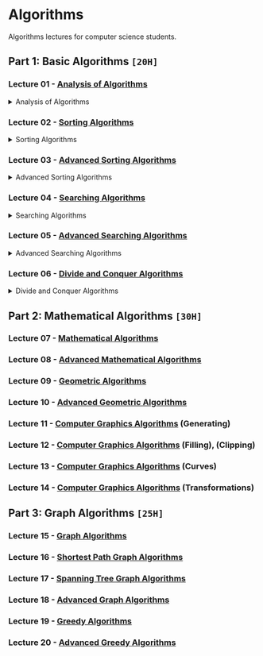 # Algorithms
Algorithms lectures for computer science students.

## Part 1: Basic Algorithms `[20H]`

### Lecture 01 - [Analysis of Algorithms](https://github.com/cs-MohamedAyman/Algorithms/tree/master/Lecture%2001%20-%20Analysis%20of%20Algorithms)
<details>
<summary>Analysis of Algorithms</summary>
<br>
<ul>
  <li>Analysis Methods for Complexity</li>
  <li>Substitution Method</li>
  <li>Recurrence Tree Method</li>
  <li>Master Method</li>
</ul>  
</details>

### Lecture 02 - [Sorting Algorithms](https://github.com/cs-MohamedAyman/Algorithms/tree/master/Lecture%2002%20-%20Sorting%20Algorithms)
<details>
<summary>Sorting Algorithms</summary>
<br>
<ul>
  <li>Introduction to Sorting Algorithms</li>
  <li>Bubble Sort Algorithm</li>
  <li>Insertion Sort Algorithm</li>
  <li>Selection Sort Algorithm</li>
  <li>Shell Sort Algorithm</li>
  <li>Merge Sort Algorithm</li>
  <li>Quick Sort Algorithm</li>
  <li>Heap Sort Algorithm</li>
</ul>
</details>

### Lecture 03 - [Advanced Sorting Algorithms](https://github.com/cs-MohamedAyman/Algorithms/tree/master/Lecture%2003%20-%20Advanced%20Sorting%20Algorithms)
<details>
<summary>Advanced Sorting Algorithms</summary>
<br>
<ul>
  <li>Introduction to Sorting Algorithms</li>
  <li>Count Sort Algorithm</li>
  <li>Bucket Sort Algorithm</li>
  <li>Radix Sort Algorithm</li>
  <li>Bitonic Sort Algorithm</li>
  <li>Pigeonhole Sort Algorithm</li>
  <li>Tim Sort Algorithm</li>
  <li>Cartesian Sort Algorithm</li>
</ul>
</details>

### Lecture 04 - [Searching Algorithms](https://github.com/cs-MohamedAyman/Algorithms/tree/master/Lecture%2004%20-%20Searching%20Algorithms)
<details>
<summary>Searching Algorithms</summary>
<br>
<ul>
  <li>Introduction to Searching Algorithms</li>
  <li>Linear Search Algorithm</li>
  <li>Jump Search Algorithm</li>
  <li>Binary Search Algorithm</li>
  <li>Ternary Search Algorithm</li>
</ul>
</details>

### Lecture 05 - [Advanced Searching Algorithms](https://github.com/cs-MohamedAyman/Algorithms/tree/master/Lecture%2005%20-%20Advanced%20Searching%20Algorithms)
<details>
<summary>Advanced Searching Algorithms</summary>
<br>
<ul>
  <li>Introduction to Searching Algorithms</li>
  <li>Interpolation Search Algorithm</li>
  <li>Fibonacci Search Algorithm</li>
  <li>Exponential Search Algorithm</li>
  <li>Sublist Search Algorithm</li>
</ul>
</details>

### Lecture 06 - [Divide and Conquer Algorithms](https://github.com/cs-MohamedAyman/Algorithms/tree/master/Lecture%2006%20-%20Divide%20and%20Conquer%20Algorithms)
<details>
<summary>Divide and Conquer Algorithms</summary>
<br>
<ul>
  <li>Introduction to Divide and Conquer</li>
  <li>Fast Power</li>
  <li>Closest Pair of Points</li>
  <li>Count Inversions</li>
  <li>Multiply Two Polynomials</li>
  <li>Strassen's Matrix Multiplication</li>
  <li>Karatsuba Algorithm for Fast Multiplication</li>
</ul>
</details>

## Part 2: Mathematical Algorithms `[30H]`

### Lecture 07 - [Mathematical Algorithms](https://github.com/cs-MohamedAyman/Algorithms/tree/master/Lecture%2007%20-%20Mathematical%20Algorithms)
### Lecture 08 - [Advanced Mathematical Algorithms](https://github.com/cs-MohamedAyman/Algorithms/tree/master/Lecture%2008%20-%20Advanced%20Mathematical%20Algorithms)
### Lecture 09 - [Geometric Algorithms](https://github.com/cs-MohamedAyman/Algorithms/tree/master/Lecture%2009%20-%20Geometric%20Algorithms)
### Lecture 10 - [Advanced Geometric Algorithms](https://github.com/cs-MohamedAyman/Algorithms/tree/master/Lecture%2010%20-%20Advanced%20Geometric%20Algorithms)
### Lecture 11 - [Computer Graphics Algorithms](https://github.com/cs-MohamedAyman/Algorithms/tree/master/Lecture%2011%20-%20Computer%20Graphics%20Algorithms) (Generating)
### Lecture 12 - [Computer Graphics Algorithms](https://github.com/cs-MohamedAyman/Algorithms/tree/master/Lecture%2012%20-%20Computer%20Graphics%20Algorithms) (Filling), (Clipping)
### Lecture 13 - [Computer Graphics Algorithms](https://github.com/cs-MohamedAyman/Algorithms/tree/master/Lecture%2013%20-%20Computer%20Graphics%20Algorithms) (Curves)
### Lecture 14 - [Computer Graphics Algorithms](https://github.com/cs-MohamedAyman/Algorithms/tree/master/Lecture%2014%20-%20Computer%20Graphics%20Algorithms) (Transformations)

## Part 3: Graph Algorithms `[25H]`

### Lecture 15 - [Graph Algorithms](https://github.com/cs-MohamedAyman/Algorithms/tree/master/Lecture%2015%20-%20Graph%20Algorithms)
### Lecture 16 - [Shortest Path Graph Algorithms](https://github.com/cs-MohamedAyman/Algorithms/tree/master/Lecture%2016%20-%20Spanning%20Tree%20Graph%20Algorithms)
### Lecture 17 - [Spanning Tree Graph Algorithms](https://github.com/cs-MohamedAyman/Algorithms/tree/master/Lecture%2017%20-%20Shortest%20Path%20Graph%20Algorithms)
### Lecture 18 - [Advanced Graph Algorithms](https://github.com/cs-MohamedAyman/Algorithms/tree/master/Lecture%2018%20-%20Advanced%20Graph%20Algorithms)
### Lecture 19 - [Greedy Algorithms](https://github.com/cs-MohamedAyman/Algorithms/tree/master/Lecture%2019%20-%20Greedy%20Algorithms)
### Lecture 20 - [Advanced Greedy Algorithms](https://github.com/cs-MohamedAyman/Algorithms/tree/master/Lecture%2020%20-%20Advanced%20Greedy%20Algorithms)
